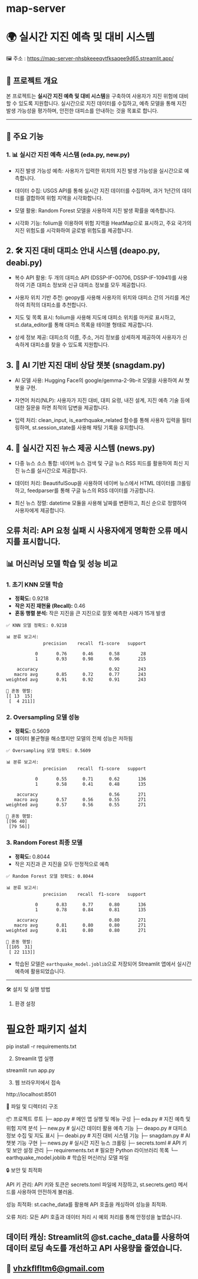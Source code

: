 # map-server

# 🌍 실시간 지진 예측 및 대비 시스템

🖼️ 주소 : https://map-server-nhsbkeeeqvtfksaqee9d65.streamlit.app/

## 📑 프로젝트 개요
본 프로젝트는 **실시간 지진 예측 및 대비 시스템**을 구축하여 사용자가 지진 위험에 대비할 수 있도록 지원합니다. 실시간으로 지진 데이터를 수집하고, 예측 모델을 통해 지진 발생 가능성을 평가하며, 안전한 대피소를 안내하는 것을 목표로 합니다.

---

## 🚀 주요 기능

### 1. 📊 실시간 지진 예측 시스템 (eda.py, new.py)

- 지진 발생 가능성 예측: 사용자가 입력한 위치의 지진 발생 가능성을 실시간으로 예측합니다.

- 데이터 수집: USGS API를 통해 실시간 지진 데이터를 수집하며, 과거 1년간의 데이터를 결합하여 위험 지역을 시각화합니다.

- 모델 활용: Random Forest 모델을 사용하여 지진 발생 확률을 예측합니다.

- 시각화 기능: folium을 이용하여 위험 지역을 HeatMap으로 표시하고, 주요 국가의 지진 위험도를 시각화하여 글로벌 위험도를 제공합니다.

## 2. 🛠️ 지진 대비 대피소 안내 시스템 (deapo.py, deabi.py)

- 복수 API 활용: 두 개의 대피소 API (DSSP-IF-00706, DSSP-IF-10941)를 사용하여 기존 대피소 정보와 신규 대피소 정보를 모두 제공합니다.

- 사용자 위치 기반 추천: geopy를 사용해 사용자의 위치와 대피소 간의 거리를 계산하여 최적의 대피소를 추천합니다.

- 지도 및 목록 표시: folium을 사용해 지도에 대피소 위치를 마커로 표시하고, st.data_editor를 통해 대피소 목록을 테이블 형태로 제공합니다.

- 상세 정보 제공: 대피소의 이름, 주소, 거리 정보를 상세하게 제공하여 사용자가 신속하게 대피소를 찾을 수 있도록 지원합니다.

## 3. 💬 AI 기반 지진 대비 상담 챗봇 (snagdam.py)

- AI 모델 사용: Hugging Face의 google/gemma-2-9b-it 모델을 사용하여 AI 챗봇을 구현.

- 자연어 처리(NLP): 사용자가 지진 대비, 대피 요령, 내진 설계, 지진 예측 기술 등에 대한 질문을 하면 최적의 답변을 제공합니다.

- 입력 처리: clean_input, is_earthquake_related 함수를 통해 사용자 입력을 필터링하며, st.session_state를 사용해 채팅 기록을 유지합니다.

## 4. 📰 실시간 지진 뉴스 제공 시스템 (news.py)

- 다중 뉴스 소스 통합: 네이버 뉴스 검색 및 구글 뉴스 RSS 피드를 활용하여 최신 지진 뉴스를 실시간으로 제공합니다.

- 데이터 처리: BeautifulSoup을 사용하여 네이버 뉴스에서 HTML 데이터를 크롤링하고, feedparser를 통해 구글 뉴스의 RSS 데이터를 가공합니다.

- 최신 뉴스 정렬: datetime 모듈을 사용해 날짜를 변환하고, 최신 순으로 정렬하여 사용자에게 제공합니다.

오류 처리: API 요청 실패 시 사용자에게 명확한 오류 메시지를 표시합니다.
---

## 📊 머신러닝 모델 학습 및 성능 비교
### 1. 초기 KNN 모델 학습
- **정확도:** 0.9218
- **작은 지진 재현율 (Recall):** 0.46
- **혼동 행렬 분석:** 작은 지진을 큰 지진으로 잘못 예측한 사례가 15개 발생

```
✅ KNN 모델 정확도: 0.9218

📊 분류 보고서:
              precision    recall  f1-score   support

           0       0.76      0.46      0.58        28
           1       0.93      0.98      0.96       215

    accuracy                           0.92       243
   macro avg       0.85      0.72      0.77       243
weighted avg       0.91      0.92      0.91       243

🧮 혼동 행렬:
[[ 13  15]
 [  4 211]]
```

### 2. Oversampling 모델 성능
- **정확도:** 0.5609
- 데이터 불균형을 해소했지만 모델의 전체 성능은 저하됨

```
✅ Oversampling 모델 정확도: 0.5609

📊 분류 보고서:
              precision    recall  f1-score   support

           0       0.55      0.71      0.62       136
           1       0.58      0.41      0.48       135

    accuracy                           0.56       271
   macro avg       0.57      0.56      0.55       271
weighted avg       0.57      0.56      0.55       271

🧮 혼동 행렬:
[[96 40]
 [79 56]]
```

### 3. Random Forest 최종 모델
- **정확도:** 0.8044
- 작은 지진과 큰 지진을 모두 안정적으로 예측

```
✅ Random Forest 모델 정확도: 0.8044

📊 분류 보고서:
              precision    recall  f1-score   support

           0       0.83      0.77      0.80       136
           1       0.78      0.84      0.81       135

    accuracy                           0.80       271
   macro avg       0.81      0.80      0.80       271
weighted avg       0.81      0.80      0.80       271

🧮 혼동 행렬:
[[105  31]
 [ 22 113]]
```

- 학습된 모델은 `earthquake_model.joblib`으로 저장되어 Streamlit 앱에서 실시간 예측에 활용되었습니다.

---

🛠️ 설치 및 실행 방법

1. 환경 설정

# 필요한 패키지 설치
pip install -r requirements.txt

2. Streamlit 앱 실행

streamlit run app.py

3. 웹 브라우저에서 접속

http://localhost:8501

📂 파일 및 디렉터리 구조

📦 프로젝트 루트
├─ app.py                # 메인 앱 실행 및 메뉴 구성
├─ eda.py                # 지진 예측 및 위험 지역 분석
├─ new.py                # 실시간 데이터 활용 예측 기능
├─ deapo.py              # 대피소 정보 수집 및 지도 표시
├─ deabi.py              # 지진 대비 시스템 기능
├─ snagdam.py            # AI 챗봇 기능 구현
├─ news.py               # 실시간 지진 뉴스 크롤링
├─ secrets.toml          # API 키 및 보안 설정 관리
├─ requirements.txt      # 필요한 Python 라이브러리 목록
└─ earthquake_model.joblib # 학습된 머신러닝 모델 파일

🔒 보안 및 최적화

API 키 관리: API 키와 토큰은 secrets.toml 파일에 저장하고, st.secrets.get() 메서드를 사용하여 안전하게 불러옴.

성능 최적화: st.cache_data를 활용해 API 호출을 캐싱하여 성능을 최적화.

오류 처리: 모든 API 호출과 데이터 처리 시 예외 처리를 통해 안정성을 높였습니다.

데이터 캐싱: Streamlit의 @st.cache_data를 사용하여 데이터 로딩 속도를 개선하고 API 사용량을 줄였습니다.
---

## 📧 vhzkflfltm6@gmail.com


